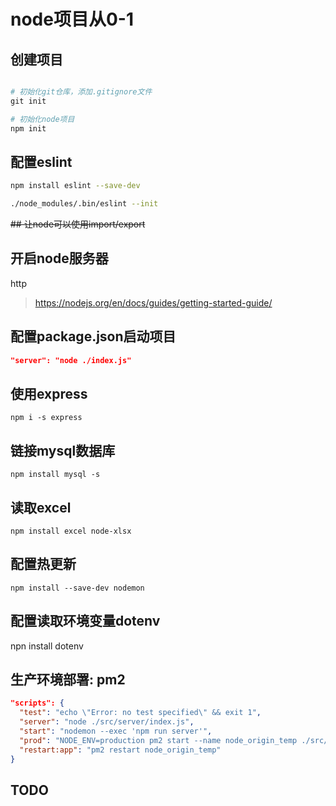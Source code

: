 # node项目从0-1

## 创建项目

```py

# 初始化git仓库，添加.gitignore文件
git init

# 初始化node项目
npm init
```

## 配置eslint

```zsh
npm install eslint --save-dev

./node_modules/.bin/eslint --init
```

~~## 让node可以使用import/export~~

## 开启node服务器

http

> https://nodejs.org/en/docs/guides/getting-started-guide/

## 配置package.json启动项目

```json
"server": "node ./index.js"
```

## 使用express

```cli
npm i -s express
```

## 链接mysql数据库

```cli
npm install mysql -s
```

## 读取excel

```cli
npm install excel node-xlsx

```

## 配置热更新

```cli
npm install --save-dev nodemon
```

## 配置读取环境变量dotenv

  npn install dotenv

## 生产环境部署: pm2

```json
"scripts": {
  "test": "echo \"Error: no test specified\" && exit 1",
  "server": "node ./src/server/index.js",
  "start": "nodemon --exec 'npm run server'",
  "prod": "NODE_ENV=production pm2 start --name node_origin_temp ./src/server/index.js",
  "restart:app": "pm2 restart node_origin_temp"
}
```

## TODO
